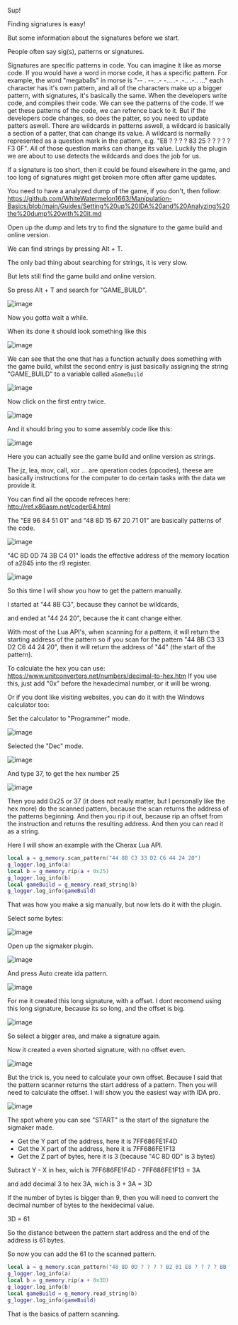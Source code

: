 Sup! 

Finding signatures is easy!

But some information about the signatures before we start.

People often say sig(s), patterns or signatures.

Signatures are specific patterns in code. You can imagine it like as morse code. If you would have a word in morse code, it has a specific pattern.
For example, the word "megaballs" in morse is "-- . --. .- -... .- .-.. .-.. ..." each character has it's own pattern, 
and all of the characters make up a bigger pattern, with signatures, it's basically the same.
When the developers write code, and compiles their code. We can see the patterns of the code. If we get these patterns of the code, we can refrence back to it.
But if the developers code changes, so does the patter, so you need to update patters aswell.
There are wildcards in patterns aswell, a wildcard is basically a section of a patter, that can change its value. A wildcard
is normally represented as a question mark in the pattern, e.g. "E8 ? ? ? ? 83 25 ? ? ? ? ? F3 0F".
All of those question marks can change its value.
Luckily the plugin we are about to use detects the wildcards and does the job for us.

If a signature is too short, then it could be found elsewhere in the game,
and too long of signatures might get broken more often after game updates.

You need to have a analyzed dump of the game, if you don't, then follow:
https://github.com/WhiteWatermelon1663/Manipulation-Basics/blob/main/Guides/Setting%20up%20IDA%20and%20Analyzing%20the%20dump%20with%20it.md

Open up the dump and lets try to find the signature to the game build and online version.

We can find strings by pressing Alt + T.

The only bad thing about searching for strings, it is very slow.

But lets still find the game build and online version.

So press Alt + T and search for "GAME_BUILD".

![image](https://user-images.githubusercontent.com/132128937/235351157-dc45e6ac-582d-4e6e-88f1-dbd797d68746.png)

Now you gotta wait a while.

When its done it should look something like this

![image](https://user-images.githubusercontent.com/132128937/235351813-442436a0-082b-4cc2-8e37-827367cd0c93.png)

We can see that the one that has a function actually does something with the game build,
whilst the second entry is just basically assigning the string "GAME_BUILD" to a variable called `aGameBuild`

![image](https://user-images.githubusercontent.com/132128937/235351873-4a93c0ac-628f-46e1-86f0-d3c7d2c2846c.png)

Now click on the first entry twice.

![image](https://user-images.githubusercontent.com/132128937/235352016-a58e4ee2-ed60-4280-9d04-297de2773325.png)

And it should bring you to some assembly code like this:

![image](https://user-images.githubusercontent.com/132128937/235352800-7484aced-d978-40f9-988f-c3273611a3cc.png)

Here you can actually see the game build and online version as strings.

The jz, lea, mov, call, xor ... are operation codes (opcodes), theese are basically instructions for the computer to do certain tasks with the data we provide it.

You can find all the opcode refreces here: http://ref.x86asm.net/coder64.html

The "E8 96 84 51 01" and "48 8D 15 67 20 71 01" are basically patterns of the code.

![image](https://user-images.githubusercontent.com/132128937/235352986-bbb080b0-b8d0-4cf3-b8d2-b833a1170289.png)

"4C 8D 0D 74 3B C4 01" loads the effective address of the memory location of a2845 into the r9 register.

![image](https://user-images.githubusercontent.com/132128937/235354251-bb2aaa33-eb5f-4380-b17b-b0b621cb3d61.png)

So this time I will show you how to get the pattern manually.

I started at "44 8B C3", because they cannot be wildcards,

and ended at "44 24 20", because the it cant change either.

With most of the Lua API's, when scanning for a pattern, it will return the starting address of the pattern
so if you scan for the pattern "44 8B C3 33 D2 C6 44 24 20", then it will return the address of "44" (the start of the pattern).

To calculate the hex you can use: https://www.unitconverters.net/numbers/decimal-to-hex.htm
If you use this, just add "0x" before the hexadecimal number, or it will be wrong.

Or if you dont like visiting websites, you can do it with the Windows calculator too:

Set the calculator to "Programmer" mode.

![image](https://user-images.githubusercontent.com/132128937/235355006-20fafa90-89b6-40c3-b783-61f2dbb32b3d.png)

Selected the "Dec" mode.

![image](https://user-images.githubusercontent.com/132128937/235355045-e18ab9c9-556b-43a5-a64c-85d398df27b6.png)

And type 37, to get the hex number 25

![image](https://user-images.githubusercontent.com/132128937/235355103-accd8932-65b9-4e98-824b-1edad03b10f7.png)

Then you add 0x25 or 37 (it does not really matter, but I personally like the hex more) do the scanned pattern, because the scan returns the
address of the patterns beginning. And then you rip it out, because rip an offset from the instruction and returns the resulting address.
And then you can read it as a string.

Here I will show an example with the Cherax Lua API.

```lua
local a = g_memory.scan_pattern("44 8B C3 33 D2 C6 44 24 20")
g_logger.log_info(a)
local b = g_memory.rip(a + 0x25)
g_logger.log_info(b)
local gameBuild = g_memory.read_string(b)
g_logger.log_info(gameBuild)
```
That was how you make a sig manually, but now lets do it with the plugin.

Select some bytes:

![image](https://user-images.githubusercontent.com/132128937/235361498-462cc14b-11ac-4782-9a55-ea174e208ee7.png)

Open up the sigmaker plugin.

![image](https://user-images.githubusercontent.com/132128937/235361529-fdc66b13-d346-4325-b5a1-27e5d71c0335.png)

And press Auto create ida pattern.

![image](https://user-images.githubusercontent.com/132128937/235361567-cdfdd82a-8000-4165-b84c-ad888651a585.png)

For me it created this long signature, with a offset. I dont recomend using this long signature, because its so long, and the offset is big.

![image](https://user-images.githubusercontent.com/132128937/235361756-ac6bf188-3cf6-4d9d-beb9-ea062de753f2.png)

So select a bigger area, and make a signature again.

Now it created a even shorted signature, with no offset even.

![image](https://user-images.githubusercontent.com/132128937/235361888-129ceedf-351c-4a9a-9d18-9096af7576f1.png)

But the trick is, you need to calculate your own offset. Because I said that the pattern scanner returns the start address of a pattern.
Then you will need to calculate the offset. I will show you the easiest way with IDA pro.

![image](https://user-images.githubusercontent.com/132128937/235361420-59427e63-bf2c-4f74-b4a8-cf8a36ae7f05.png)

The spot where you can see "START" is the start of the signature the sigmaker made.

<ul>
  <li>Get the Y part of the address, here it is 7FF686FE1F4D</li>
  <li>Get the X part of the address, here it is 7FF686FE1F13</li>
  <li>Get the Z part of bytes, here it is 3 (because "4C 8D 0D" is 3 bytes)</li>
</ul>

Subract Y - X in hex, wich is 7FF686FE1F4D - 7FF686FE1F13 = 3A

and add decimal 3 to hex 3A, wich is 3 + 3A = 3D

If the number of bytes is bigger than 9, then you will need to convert the decimal number of bytes to the hexidecimal value.

3D = 61

So the distance between the pattern start address and the end of the address is 61 bytes.

So now you can add the 61 to the scanned pattern.

```lua
local a = g_memory.scan_pattern("48 8D 0D ? ? ? ? B2 01 E8 ? ? ? ? BB ? ? ? ?")
g_logger.log_info(a)
local b = g_memory.rip(a + 0x3D)
g_logger.log_info(b)
local gameBuild = g_memory.read_string(b)
g_logger.log_info(gameBuild)
```

That is the basics of pattern scanning.
